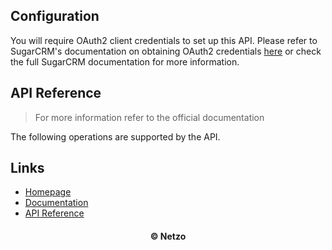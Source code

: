## Configuration

You will require OAuth2 client credentials to set up this API. Please refer to
SugarCRM's documentation on obtaining OAuth2 credentials
[here](https://support.sugarcrm.com/Documentation/Sugar_Developer/Sugar_Developer_Guide_11.0/Integration/Web_Services/REST_API/#Authentication)
or check the full SugarCRM documentation for more information.

## API Reference

> For more information refer to the official documentation

The following operations are supported by the API.

## Links

- [Homepage](https://app.netzo.io/resources/resource-http-sugarcrm)
- [Documentation](https://developer.sugarcrm.com/en/docs/sugarcrm-api)
- [API Reference](https://support.sugarcrm.com/Documentation/Sugar_Developer/Sugar_Developer_Guide_11.0/Integration/Web_Services/REST_API/Endpoints/)

<div align="center">
  <h4>© Netzo</h4>
</div>

